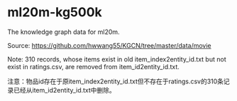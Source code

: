 # ml20m-kg500k

The knowledge graph data for ml20m.

Source: https://github.com/hwwang55/KGCN/tree/master/data/movie

Note: 310 records, whose items exist in old item_index2entity_id.txt but not exist in ratings.csv, are removed from item_id2entity_id.txt.

注意：物品id存在于原item_index2entity_id.txt但不存在于ratings.csv的310条记录已经从item_id2entity_id.txt中删除。